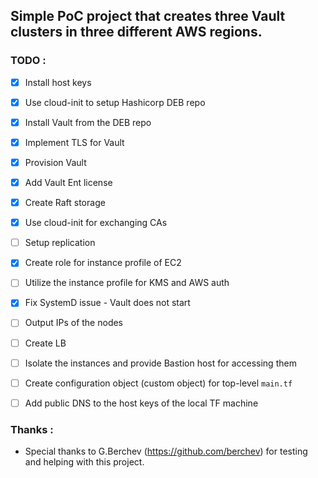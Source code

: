 ## Simple PoC project that creates three Vault clusters in three different AWS regions.

### TODO :

- [x] Install host keys
- [x] Use cloud-init to setup Hashicorp DEB repo 
- [x] Install Vault from the DEB repo
- [x] Implement TLS for Vault
- [x] Provision Vault
- [x] Add Vault Ent license
- [x] Create Raft storage
- [x] Use cloud-init for exchanging CAs
- [ ] Setup replication
- [x] Create role for instance profile of EC2
- [ ] Utilize the instance profile for KMS and AWS auth
- [x] Fix SystemD issue - Vault does not start
- [ ] Output IPs of the nodes
- [ ] Create LB
- [ ] Isolate the instances and provide Bastion host for accessing them
- [ ] Create configuration object (custom object) for top-level `main.tf`
- [ ] Add public DNS to the host keys of the local TF machine


### Thanks :

- Special thanks to G.Berchev (https://github.com/berchev) for testing and helping with this project. 